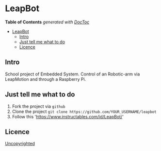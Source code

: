 # LeapBot

<!-- START doctoc generated TOC please keep comment here to allow auto update -->
<!-- DON'T EDIT THIS SECTION, INSTEAD RE-RUN doctoc TO UPDATE -->
**Table of Contents**  *generated with [DocToc](https://github.com/thlorenz/doctoc)*

- [LeapBot](#leapbot)
  - [Intro](#intro)
  - [Just tell me what to do](#just-tell-me-what-to-do)
  - [Licence](#licence)

<!-- END doctoc generated TOC please keep comment here to allow auto update -->

## Intro

School project of Embedded System.
Control of an Robotic-arm via LeapMotion and through a Raspberry Pi.

## Just tell me what to do

1. Fork the project via `github`
1. Clone the project `git clone https://github.com/YOUR_USERNAME/leapbot`
1. Follow this 'https://www.instructables.com/id/LeapBot/'

## Licence

[Uncopyrighted](http://zenhabits.net/uncopyright/)
